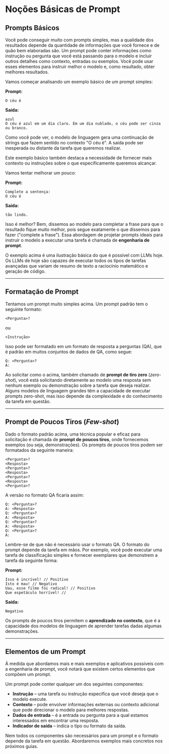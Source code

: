 # Noções Básicas de Prompt

## Prompts Básicos

Você pode conseguir muito com prompts simples, mas a qualidade dos resultados depende da quantidade de informações que você fornece e de quão bem elaboradas são. Um prompt pode conter informações como instrução ou pergunta que você está passando para o modelo e incluir outros detalhes como contexto, entradas ou exemplos. Você pode usar esses elementos para instruir melhor o modelo e, como resultado, obter melhores resultados.

Vamos começar analisando um exemplo básico de um prompt simples:

**Prompt:**
```
O céu é
```

**Saída:**
```
azul
O céu é azul em um dia claro. Em um dia nublado, o céu pode ser cinza ou branco.
```

Como você pode ver, o modelo de linguagem gera uma continuação de strings que fazem sentido no contexto "O céu é". A saída pode ser inesperada ou distante da tarefa que queremos realizar.

Este exemplo básico também destaca a necessidade de fornecer mais contexto ou instruções sobre o que especificamente queremos alcançar.

Vamos tentar melhorar um pouco:

**Prompt:**
```
Complete a sentença:
O céu é
```

**Saída:**
```
tão lindo.
```

Isso é melhor? Bem, dissemos ao modelo para completar a frase para que o resultado fique muito melhor, pois segue exatamente o que dissemos para fazer ("complete a frase"). Essa abordagem de projetar prompts ideais para instruir o modelo a executar uma tarefa é chamada de **engenharia de prompt**.

O exemplo acima é uma ilustração básica do que é possível com LLMs hoje. Os LLMs de hoje são capazes de executar todos os tipos de tarefas avançadas que variam de resumo de texto a raciocínio matemático e geração de código.

---

## Formatação de Prompt

Tentamos um prompt muito simples acima. Um prompt padrão tem o seguinte formato:

```
<Pergunta>?
```

ou

```
<Instrução>
```

Isso pode ser formatado em um formato de resposta a perguntas (QA), que é padrão em muitos conjuntos de dados de QA, como segue:

```
Q: <Pergunta>?
A:
```

Ao solicitar como o acima, também chamado de **prompt de tiro zero** (*zero-shot*), você está solicitando diretamente ao modelo uma resposta sem nenhum exemplo ou demonstração sobre a tarefa que deseja realizar. Alguns modelos de linguagem grandes têm a capacidade de executar prompts zero-shot, mas isso depende da complexidade e do conhecimento da tarefa em questão.

---

## Prompt de Poucos Tiros (*Few-shot*)

Dado o formato padrão acima, uma técnica popular e eficaz para solicitação é chamada de **prompt de poucos tiros**, onde fornecemos exemplos (ou seja, demonstrações). Os prompts de poucos tiros podem ser formatados da seguinte maneira:

```
<Pergunta>?
<Resposta>
<Pergunta>?
<Resposta>
<Pergunta>?
<Resposta>
<Pergunta>?
```

A versão no formato QA ficaria assim:

```
Q: <Pergunta>?
A: <Resposta>
Q: <Pergunta>?
A: <Resposta>
Q: <Pergunta>?
A: <Resposta>
Q: <Pergunta>?
A:
```

Lembre-se de que não é necessário usar o formato QA. O formato do prompt depende da tarefa em mãos. Por exemplo, você pode executar uma tarefa de classificação simples e fornecer exemplares que demonstrem a tarefa da seguinte forma:

**Prompt:**
```
Isso é incrível! // Positivo  
Isto é mau! // Negativo  
Uau, esse filme foi radical! // Positivo  
Que espetáculo horrível! //
```

**Saída:**
```
Negativo
```

Os prompts de poucos tiros permitem o **aprendizado no contexto**, que é a capacidade dos modelos de linguagem de aprender tarefas dadas algumas demonstrações.

---

## Elementos de um Prompt

À medida que abordamos mais e mais exemplos e aplicativos possíveis com a engenharia de prompt, você notará que existem certos elementos que compõem um prompt.

Um prompt pode conter qualquer um dos seguintes componentes:

- **Instrução** – uma tarefa ou instrução específica que você deseja que o modelo execute.
- **Contexto** – pode envolver informações externas ou contexto adicional que pode direcionar o modelo para melhores respostas.
- **Dados de entrada** – é a entrada ou pergunta para a qual estamos interessados em encontrar uma resposta.
- **Indicador de saída** – indica o tipo ou formato da saída.

Nem todos os componentes são necessários para um prompt e o formato depende da tarefa em questão. Abordaremos exemplos mais concretos nos próximos guias.
